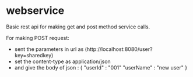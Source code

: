 # webservice
Basic rest api for making get and post method service calls.

For making POST request:

 - sent the parameters in url as (http://localhost:8080/user?key=sharedkey)
 - set the content-type as application/json
 - and give the body of json :
	{
	    "userId"   : "001"
	    "userName" : "new user"
	}

